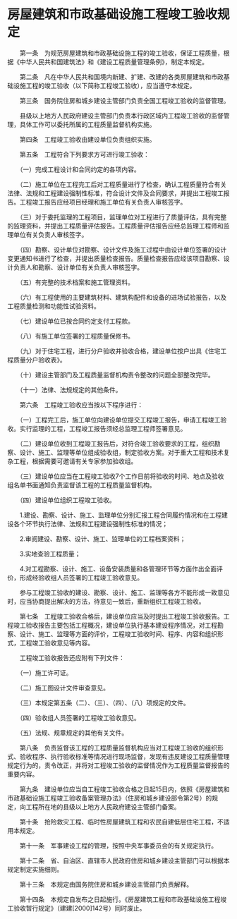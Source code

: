 # 房屋建筑和市政基础设施工程竣工验收规定

　　第一条　为规范房屋建筑和市政基础设施工程的竣工验收，保证工程质量，根据《中华人民共和国建筑法》和《建设工程质量管理条例》，制定本规定。

　　第二条　凡在中华人民共和国境内新建、扩建、改建的各类房屋建筑和市政基础设施工程的竣工验收（以下简称工程竣工验收），应当遵守本规定。

　　第三条　国务院住房和城乡建设主管部门负责全国工程竣工验收的监督管理。

　　县级以上地方人民政府建设主管部门负责本行政区域内工程竣工验收的监督管理，具体工作可以委托所属的工程质量监督机构实施。

　　第四条　工程竣工验收由建设单位负责组织实施。

　　第五条　工程符合下列要求方可进行竣工验收：

　　（一）完成工程设计和合同约定的各项内容。

　　（二）施工单位在工程完工后对工程质量进行了检查，确认工程质量符合有关法律、法规和工程建设强制性标准，符合设计文件及合同要求，并提出工程竣工报告。工程竣工报告应经项目经理和施工单位有关负责人审核签字。

　　（三）对于委托监理的工程项目，监理单位对工程进行了质量评估，具有完整的监理资料，并提出工程质量评估报告。工程质量评估报告应经总监理工程师和监理单位有关负责人审核签字。

　　（四）勘察、设计单位对勘察、设计文件及施工过程中由设计单位签署的设计变更通知书进行了检查，并提出质量检查报告。质量检查报告应经该项目勘察、设计负责人和勘察、设计单位有关负责人审核签字。

　　（五）有完整的技术档案和施工管理资料。

　　（六）有工程使用的主要建筑材料、建筑构配件和设备的进场试验报告，以及工程质量检测和功能性试验资料。

　　（七）建设单位已按合同约定支付工程款。

　　（八）有施工单位签署的工程质量保修书。

　　（九）对于住宅工程，进行分户验收并验收合格，建设单位按户出具《住宅工程质量分户验收表》。

　　（十）建设主管部门及工程质量监督机构责令整改的问题全部整改完毕。

　　（十一）法律、法规规定的其他条件。

　　第六条　工程竣工验收应当按以下程序进行：

　　（一）工程完工后，施工单位向建设单位提交工程竣工报告，申请工程竣工验收。实行监理的工程，工程竣工报告须经总监理工程师签署意见。

　　（二）建设单位收到工程竣工报告后，对符合竣工验收要求的工程，组织勘察、设计、施工、监理等单位组成验收组，制定验收方案。对于重大工程和技术复杂工程，根据需要可邀请有关专家参加验收组。

　　（三）建设单位应当在工程竣工验收7个工作日前将验收的时间、地点及验收组名单书面通知负责监督该工程的工程质量监督机构。

　　（四）建设单位组织工程竣工验收。

　　1.建设、勘察、设计、施工、监理单位分别汇报工程合同履约情况和在工程建设各个环节执行法律、法规和工程建设强制性标准的情况；

　　2.审阅建设、勘察、设计、施工、监理单位的工程档案资料；

　　3.实地查验工程质量；

　　4.对工程勘察、设计、施工、设备安装质量和各管理环节等方面作出全面评价，形成经验收组人员签署的工程竣工验收意见。

　　参与工程竣工验收的建设、勘察、设计、施工、监理等各方不能形成一致意见时，应当协商提出解决的方法，待意见一致后，重新组织工程竣工验收。

　　第七条　工程竣工验收合格后，建设单位应当及时提出工程竣工验收报告。工程竣工验收报告主要包括工程概况，建设单位执行基本建设程序情况，对工程勘察、设计、施工、监理等方面的评价，工程竣工验收时间、程序、内容和组织形式，工程竣工验收意见等内容。

　　工程竣工验收报告还应附有下列文件：

　　（一）施工许可证。

　　（二）施工图设计文件审查意见。

　　（三）本规定第五条（二）、（三）、（四）、（八）项规定的文件。

　　（四）验收组人员签署的工程竣工验收意见。

　　（五）法规、规章规定的其他有关文件。

　　第八条　负责监督该工程的工程质量监督机构应当对工程竣工验收的组织形式、验收程序、执行验收标准等情况进行现场监督，发现有违反建设工程质量管理规定行为的，责令改正，并将对工程竣工验收的监督情况作为工程质量监督报告的重要内容。

　　第九条　建设单位应当自工程竣工验收合格之日起15日内，依照《房屋建筑和市政基础设施工程竣工验收备案管理办法》（住房和城乡建设部令第2号）的规定，向工程所在地的县级以上地方人民政府建设主管部门备案。

　　第十条　抢险救灾工程、临时性房屋建筑工程和农民自建低层住宅工程，不适用本规定。

　　第十一条　军事建设工程的管理，按照中央军事委员会的有关规定执行。

　　第十二条　省、自治区、直辖市人民政府住房和城乡建设主管部门可以根据本规定制定实施细则。

　　第十三条　本规定由国务院住房和城乡建设主管部门负责解释。

　　第十四条　本规定自发布之日起施行。《房屋建筑工程和市政基础设施工程竣工验收暂行规定》（建建[2000]142号）同时废止。